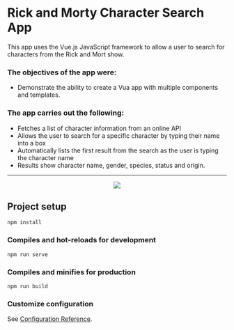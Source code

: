 # Rick and Morty Character Search App

This app uses the Vue.js JavaScript framework to allow a user to search for characters from the Rick and Mort show.

### The objectives of the app were:
* Demonstrate the ability to create a Vua app with multiple components and templates.

### The app carries out the following:
* Fetches a list of character information from an online API
* Allows the user to search for a specific character by typing their name into a box
* Automatically lists the first result from the search as the user is typing the character name
* Results show character name, gender, species, status and origin.

---

<p align="center">
  <image src="/screenshots/rickAndMorty.png">
</p>


## Project setup
```
npm install
```

### Compiles and hot-reloads for development
```
npm run serve
```

### Compiles and minifies for production
```
npm run build
```

### Customize configuration
See [Configuration Reference](https://cli.vuejs.org/config/).
